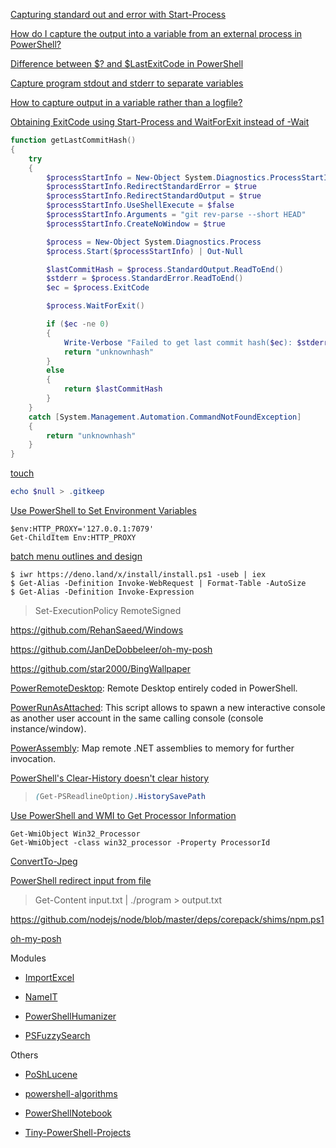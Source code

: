 [Capturing standard out and error with Start-Process](https://stackoverflow.com/questions/8761888/capturing-standard-out-and-error-with-start-process)

[How do I capture the output into a variable from an external process in PowerShell?](https://stackoverflow.com/questions/8097354/how-do-i-capture-the-output-into-a-variable-from-an-external-process-in-powershe)

[Difference between $? and $LastExitCode in PowerShell](https://stackoverflow.com/questions/10666035/difference-between-and-lastexitcode-in-powershell)

[Capture program stdout and stderr to separate variables](https://stackoverflow.com/questions/24222088/capture-program-stdout-and-stderr-to-separate-variables)

[How to capture output in a variable rather than a logfile?](https://stackoverflow.com/questions/8423368/how-to-capture-output-in-a-variable-rather-than-a-logfile)

[Obtaining ExitCode using Start-Process and WaitForExit instead of -Wait](https://stackoverflow.com/questions/10262231/obtaining-exitcode-using-start-process-and-waitforexit-instead-of-wait)

```powershell
function getLastCommitHash()
{
    try
    {
        $processStartInfo = New-Object System.Diagnostics.ProcessStartInfo
        $processStartInfo.RedirectStandardError = $true
        $processStartInfo.RedirectStandardOutput = $true
        $processStartInfo.UseShellExecute = $false
        $processStartInfo.Arguments = "git rev-parse --short HEAD"
        $processStartInfo.CreateNoWindow = $true

        $process = New-Object System.Diagnostics.Process
        $process.Start($processStartInfo) | Out-Null

        $lastCommitHash = $process.StandardOutput.ReadToEnd()
        $stderr = $process.StandardError.ReadToEnd()
        $ec = $process.ExitCode

        $process.WaitForExit()

        if ($ec -ne 0)
        {
            Write-Verbose "Failed to get last commit hash($ec): $stderr"
            return "unknownhash"
        }
        else
        {
            return $lastCommitHash
        }
    }
    catch [System.Management.Automation.CommandNotFoundException]
    {
        return "unknownhash"
    }
}
```

[touch](https://stackoverflow.com/questions/51841259/touch-function-in-powershell)

```powershell
echo $null > .gitkeep
```

[Use PowerShell to Set Environment Variables](https://www.tachytelic.net/2019/03/powershell-environment-variables/)

```
$env:HTTP_PROXY='127.0.0.1:7079'
Get-ChildItem Env:HTTP_PROXY
```

[batch menu outlines and design](https://stackoverflow.com/questions/34977487/batch-menu-outlines-and-design)

```
$ iwr https://deno.land/x/install/install.ps1 -useb | iex
$ Get-Alias -Definition Invoke-WebRequest | Format-Table -AutoSize
$ Get-Alias -Definition Invoke-Expression
```

> Set-ExecutionPolicy RemoteSigned

https://github.com/RehanSaeed/Windows

https://github.com/JanDeDobbeleer/oh-my-posh

https://github.com/star2000/BingWallpaper

[PowerRemoteDesktop](https://github.com/DarkCoderSc/PowerRemoteDesktop): Remote Desktop entirely coded in PowerShell.

[PowerRunAsAttached](https://github.com/DarkCoderSc/PowerRunAsAttached): This script allows to spawn a new interactive console as another user account in the same calling console (console instance/window).

[PowerAssembly](https://github.com/DarkCoderSc/PowerAssembly): Map remote .NET assemblies to memory for further invocation.

[PowerShell's Clear-History doesn't clear history](https://stackoverflow.com/questions/13257775/powershells-clear-history-doesnt-clear-history)

> ```scss
> (Get-PSReadlineOption).HistorySavePath
> ```

[Use PowerShell and WMI to Get Processor Information](https://devblogs.microsoft.com/scripting/use-powershell-and-wmi-to-get-processor-information/)

```
Get-WmiObject Win32_Processor
Get-WmiObject -class win32_processor -Property ProcessorId
```

[ConvertTo-Jpeg](https://github.com/DavidAnson/ConvertTo-Jpeg)

[PowerShell redirect input from file](https://cloud.tencent.com/developer/ask/sof/63560)

> Get-Content input.txt | ./program > output.txt

https://github.com/nodejs/node/blob/master/deps/corepack/shims/npm.ps1

[oh-my-posh](https://github.com/JanDeDobbeleer/oh-my-posh)

Modules

- [ImportExcel](https://github.com/dfinke/ImportExcel)

- [NameIT](https://github.com/dfinke/NameIT)

- [PowerShellHumanizer](https://github.com/dfinke/PowerShellHumanizer)

- [PSFuzzySearch](https://github.com/dfinke/PSFuzzySearch)

Others

- [PoShLucene](https://github.com/dfinke/PoShLucene)

- [powershell-algorithms](https://github.com/dfinke/powershell-algorithms)

- [PowerShellNotebook](https://github.com/dfinke/PowerShellNotebook)

- [Tiny-PowerShell-Projects](https://github.com/dfinke/Tiny-PowerShell-Projects)

